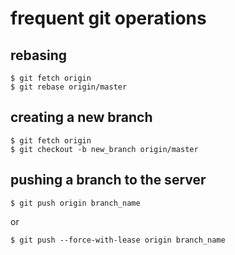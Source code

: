 # frequent git operations

## rebasing
```
$ git fetch origin
$ git rebase origin/master
```


## creating a new branch
```
$ git fetch origin
$ git checkout -b new_branch origin/master
```


## pushing a branch to the server
```
$ git push origin branch_name
```

or 

```
$ git push --force-with-lease origin branch_name
```
